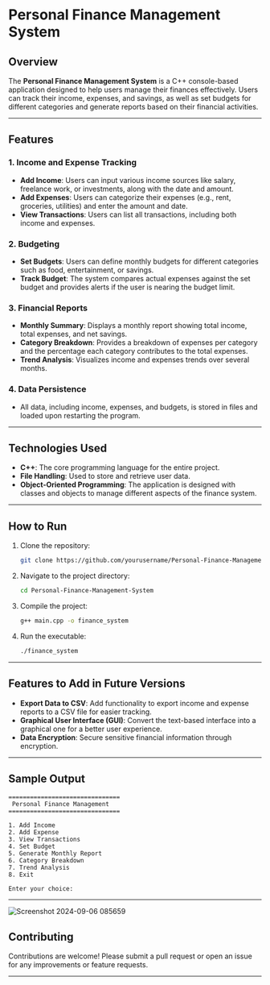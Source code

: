 

# Personal Finance Management System

## Overview

The **Personal Finance Management System** is a C++ console-based application designed to help users manage their finances effectively. Users can track their income, expenses, and savings, as well as set budgets for different categories and generate reports based on their financial activities.

---

## Features

### 1. **Income and Expense Tracking**
- **Add Income**: Users can input various income sources like salary, freelance work, or investments, along with the date and amount.
- **Add Expenses**: Users can categorize their expenses (e.g., rent, groceries, utilities) and enter the amount and date.
- **View Transactions**: Users can list all transactions, including both income and expenses.

### 2. **Budgeting**
- **Set Budgets**: Users can define monthly budgets for different categories such as food, entertainment, or savings.
- **Track Budget**: The system compares actual expenses against the set budget and provides alerts if the user is nearing the budget limit.

### 3. **Financial Reports**
- **Monthly Summary**: Displays a monthly report showing total income, total expenses, and net savings.
- **Category Breakdown**: Provides a breakdown of expenses per category and the percentage each category contributes to the total expenses.
- **Trend Analysis**: Visualizes income and expenses trends over several months.

### 4. **Data Persistence**
- All data, including income, expenses, and budgets, is stored in files and loaded upon restarting the program.

---

## Technologies Used
- **C++**: The core programming language for the entire project.
- **File Handling**: Used to store and retrieve user data.
- **Object-Oriented Programming**: The application is designed with classes and objects to manage different aspects of the finance system.

---

## How to Run

1. Clone the repository:
   ```bash
   git clone https://github.com/yourusername/Personal-Finance-Management-System.git
   ```

2. Navigate to the project directory:
   ```bash
   cd Personal-Finance-Management-System
   ```

3. Compile the project:
   ```bash
   g++ main.cpp -o finance_system
   ```

4. Run the executable:
   ```bash
   ./finance_system
   ```

---

## Features to Add in Future Versions

- **Export Data to CSV**: Add functionality to export income and expense reports to a CSV file for easier tracking.
- **Graphical User Interface (GUI)**: Convert the text-based interface into a graphical one for a better user experience.
- **Data Encryption**: Secure sensitive financial information through encryption.

---

## Sample Output

```
===============================
 Personal Finance Management
===============================

1. Add Income
2. Add Expense
3. View Transactions
4. Set Budget
5. Generate Monthly Report
6. Category Breakdown
7. Trend Analysis
8. Exit

Enter your choice: 
```

---

![Screenshot 2024-09-06 085659](https://github.com/user-attachments/assets/1f56f2a7-c6b2-4bf3-b1f0-80c1c8256395)


## Contributing

Contributions are welcome! Please submit a pull request or open an issue for any improvements or feature requests.

---



